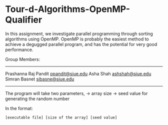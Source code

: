 # Tour-d-Algorithms-OpenMP-Qualifier

In this assignment, we investigate parallel programming through sorting algorithms using OpenMP. OpenMP is probably the easiest method to achieve a degugged
parallel program, and has the potential for very good performance.


Group Members:
_____________________________________________________________
Prashanna Raj Pandit		ppandit@siue.edu
Asha Shah			ashshah@siue.edu
Simran Basnet			sibasne@siue.edu
_____________________________________________________________


The program will take two parameters, 
	-> array size
	-> seed value for generating the random number 

In the format: 

	[executable file] [size of the array] [seed value]
	

